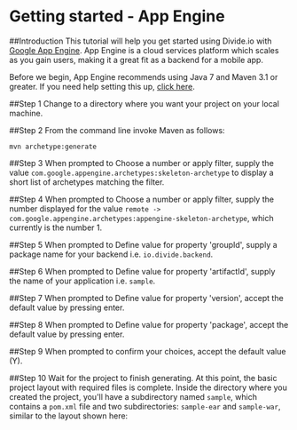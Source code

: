 Getting started - App Engine
===========
##Introduction
This tutorial will help you get started using Divide.io with [Google App Engine](https://developers.google.com/appengine/). App Engine is a cloud services platform which scales as you gain users, making it a great fit as a backend for a mobile app.

Before we begin, App Engine recommends using Java 7 and Maven 3.1 or greater.  If you need help setting this up, [click here](https://developers.google.com/appengine/docs/java/gettingstarted/setup).

##Step 1
Change to a directory where you want your project on your local machine.

##Step 2
From the command line invoke Maven as follows:
```
mvn archetype:generate
```

##Step 3
When prompted to Choose a number or apply filter, supply the value `com.google.appengine.archetypes:skeleton-archetype` to display a short list of archetypes matching the filter.

##Step 4
When prompted to Choose a number or apply filter, supply the number displayed for the value `remote -> com.google.appengine.archetypes:appengine-skeleton-archetype`, which currently is the number 1.

##Step 5
When prompted to Define value for property 'groupId', supply a package name for your backend i.e. `io.divide.backend`.

##Step 6
When prompted to Define value for property 'artifactId', supply the name of your application i.e. `sample`.

##Step 7
When prompted to Define value for property 'version', accept the default value by pressing enter.

##Step 8
When prompted to Define value for property 'package', accept the default value by pressing enter.

##Step 9
When prompted to confirm your choices, accept the default value (Y).

##Step 10
Wait for the project to finish generating. At this point, the basic project layout with required files is complete. Inside the directory where you created the project, you'll have a subdirectory named `sample`, which contains a `pom.xml` file and two subdirectories: `sample-ear` and `sample-war`, similar to the layout shown here:

